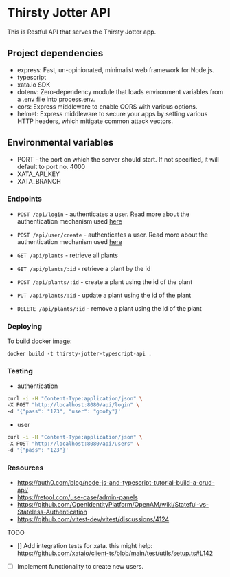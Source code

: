 # Thirsty Jotter API

This is Restful API that serves the Thirsty Jotter app. 


## Project dependencies

- express: Fast, un-opinionated, minimalist web framework for Node.js.
- typescript
- xata.io SDK
- dotenv: Zero-dependency module that loads environment variables from a .env file into process.env.
- cors: Express middleware to enable CORS with various options.
- helmet: Express middleware to secure your apps by setting various HTTP headers, which mitigate common attack vectors.

## Environmental variables

- PORT - the port on which the server should start. If not specified, it will default to port no. 4000
- XATA_API_KEY
- XATA_BRANCH


### Endpoints

- `POST /api/login` - authenticates a user. Read more about the authentication mechanism used [here](./src/handlers/authentication/README.md)

- `POST /api/user/create` - authenticates a user. Read more about the authentication mechanism used [here](./src/handlers/authentication/README.md)

- `GET /api/plants` - retrieve all plants
- `GET /api/plants/:id` - retrieve a plant by the id
- `POST /api/plants/:id` - create a plant using the id of the plant
- `PUT /api/plants/:id` - update a plant using the id of the plant
- `DELETE /api/plants/:id` - remove a plant using the id of the plant

### Deploying

To build docker image:

```shell
docker build -t thirsty-jotter-typescript-api .
```


### Testing

- authentication

```bash
curl -i -H "Content-Type:application/json" \
-X POST "http://localhost:8080/api/login" \
-d '{"pass": "123", "user": "goofy"}'
```


- user

```bash
curl -i -H "Content-Type:application/json" \
-X POST "http://localhost:8080/api/users" \
-d '{"pass": "123"}'
```

### Resources

- https://auth0.com/blog/node-js-and-typescript-tutorial-build-a-crud-api/
- https://retool.com/use-case/admin-panels
- https://github.com/OpenIdentityPlatform/OpenAM/wiki/Stateful-vs-Stateless-Authentication
- https://github.com/vitest-dev/vitest/discussions/4124

TODO

- [] Add integration tests for xata. this might help: https://github.com/xataio/client-ts/blob/main/test/utils/setup.ts#L142
- [ ] Implement functionality to create new users.
